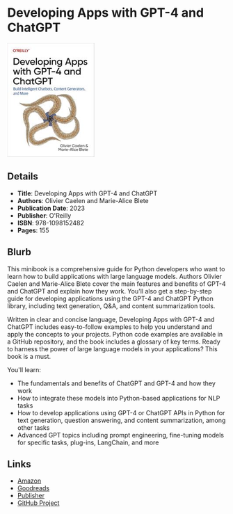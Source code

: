 # Developing Apps with GPT-4 and ChatGPT

![Cover Image](developing-apps-with-gpt-4-and-chatgpt.jpeg)

## Details

* **Title**: Developing Apps with GPT-4 and ChatGPT
* **Authors**: Olivier Caelen and Marie-Alice Blete
* **Publication Date**: 2023
* **Publisher**: O'Reilly
* **ISBN**: 978-1098152482
* **Pages**: 155

## Blurb

This minibook is a comprehensive guide for Python developers who want to learn how to build applications with large language models. Authors Olivier Caelen and Marie-Alice Blete cover the main features and benefits of GPT-4 and ChatGPT and explain how they work. You'll also get a step-by-step guide for developing applications using the GPT-4 and ChatGPT Python library, including text generation, Q&A, and content summarization tools.

Written in clear and concise language, Developing Apps with GPT-4 and ChatGPT includes easy-to-follow examples to help you understand and apply the concepts to your projects. Python code examples are available in a GitHub repository, and the book includes a glossary of key terms. Ready to harness the power of large language models in your applications? This book is a must.

You'll learn:

* The fundamentals and benefits of ChatGPT and GPT-4 and how they work
* How to integrate these models into Python-based applications for NLP tasks
* How to develop applications using GPT-4 or ChatGPT APIs in Python for text generation, question answering, and content summarization, among other tasks
* Advanced GPT topics including prompt engineering, fine-tuning models for specific tasks, plug-ins, LangChain, and more

## Links

* [Amazon](https://a.co/d/8aDJJvi)
* [Goodreads](https://www.goodreads.com/book/show/181704874-developing-apps-with-gpt-4-and-chatgpt)
* [Publisher](https://www.oreilly.com/library/view/developing-apps-with/9781098152475/)
* [GitHub Project](https://github.com/malywut/gpt_examples)
